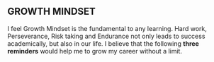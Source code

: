 
## GROWTH MINDSET

I feel Growth Mindset is the fundamental to any learning. Hard work, Perseverance, Risk taking and Endurance not only leads to success academically, but also in our life.
I believe that the following **three reminders** would help me to grow my career without a limit.
